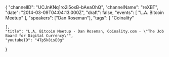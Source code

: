 {
    "channelID": "UCJnKNq1ro2l5oxB-bAeaOhQ",
    "channelName": "reXBT",
    "date": "2014-03-09T04:04:13.000Z",
    "draft": false,
    "events": [
        "L.A. Bitcoin Meetup"
    ],
    "speakers": ["Dan Roseman"],
    "tags": [
	"Coinality"


    ],
    "title": "L.A. Bitcoin Meetup - Dan Roseman, Coinality.com - \"The Job Board for Digital Currency\"",
    "youtubeID": "4Tp5k8isE0g"
}
